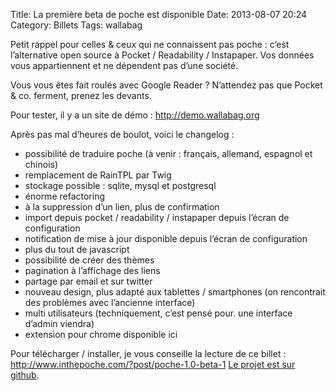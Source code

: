 Title: La première beta de poche est disponible
Date: 2013-08-07 20:24
Category: Billets
Tags: wallabag

Petit rappel pour celles & ceux qui ne connaissent pas poche : c’est l’alternative open source à Pocket / Readability / Instapaper. Vos données vous appartiennent et ne dépendent pas d’une société.

Vous vous êtes fait roulés avec Google Reader ? N’attendez pas que Pocket & co. ferment, prenez les devants.

Pour tester, il y a un site de démo : http://demo.wallabag.org

Après pas mal d’heures de boulot, voici le changelog :

* possibilité de traduire poche (à venir : français, allemand, espagnol et chinois)
* remplacement de RainTPL par Twig
* stockage possible : sqlite, mysql et postgresql
* énorme refactoring
* à la suppression d’un lien, plus de confirmation
* import depuis pocket / readability / instapaper depuis l’écran de configuration
* notification de mise à jour disponible depuis l’écran de configuration
* plus du tout de javascript
* possibilité de créer des thèmes
* pagination à l’affichage des liens
* partage par email et sur twitter
* nouveau design, plus adapté aux tablettes / smartphones (on rencontrait des problèmes avec l’ancienne interface)
* multi utilisateurs (techniquement, c’est pensé pour. une interface d’admin viendra)
* extension pour chrome disponible ici

Pour télécharger / installer, je vous conseille la lecture de ce billet : http://www.inthepoche.com/?post/poche-1.0-beta-1 [Le projet est sur github](https://github.com/wallabag/wallabag).
